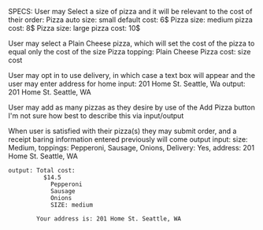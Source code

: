 SPECS:
  User may Select a size of pizza and it will be relevant to the cost of their order:
    Pizza auto size: small  default cost: 6$
    Pizza size: medium      pizza cost: 8$
    Pizza size: large       pizza cost: 10$

  User may select a Plain Cheese pizza, which will set the cost of the pizza to equal only the cost of the size
    Pizza topping: Plain Cheese   Pizza cost: size cost

  User may opt in to use delivery, in which case a text box will appear and the user may enter address for home
    input: 201 Home St. Seattle, Wa   output: 201 Home St. Seattle, WA

  User may add as many pizzas as they desire by use of the Add Pizza button
    I'm not sure how best to describe this via input/output

  When user is satisfied with their pizza(s) they may submit order, and a receipt baring information entered previously will come output
    input: size: Medium, toppings: Pepperoni, Sausage, Onions, Delivery: Yes, address: 201 Home St. Seattle, WA

    output: Total cost:
              $14.5
                Pepperoni
                Sausage
                Onions
                SIZE: medium

            Your address is: 201 Home St. Seattle, WA
